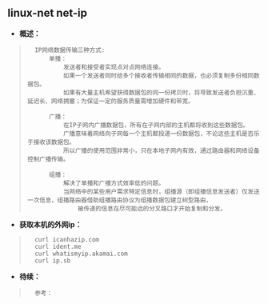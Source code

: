 ## linux-net net-ip
- **概述：**
>       IP网络数据传输三种方式:
>           单播：
>               发送者和接受者实现点对点网络连接。
>               如果一个发送者同时给多个接收者传输相同的数据，也必须复制多份相同数据包。
>               如果有大量主机希望获得数据包的同一份拷贝时，将导致发送者负担沉重、延迟长、网络拥塞；为保证一定的服务质量需增加硬件和带宽。
>
>           广播：
>               在IP子网内广播数据包，所有在子网内部的主机都将收到这些数据包。
>               广播意味着网络向子网每一个主机都投递一份数据包，不论这些主机是否乐于接收该数据包。
>               所以广播的使用范围非常小，只在本地子网内有效，通过路由器和网络设备控制广播传输。
>
>           组播：
>               解决了单播和广播方式效率低的问题。
>               当网络中的某些用户需求特定信息时，组播源（即组播信息发送者）仅发送一次信息，组播路由器借助组播路由协议为组播数据包建立树型路由，
>                   被传递的信息在尽可能远的分叉路口才开始复制和分发。
>
>

- **获取本机的外网ip：**
>       curl icanhazip.com
>       curl ident.me
>       curl whatismyip.akamai.com
>       curl ip.sb
>
>
>
>
>
>
>
>
>
>
>
>
>
>
>
>
>
>
>

- **待续：**
>       参考：
>
>
>
>
>
>
>
>
>
>
>
